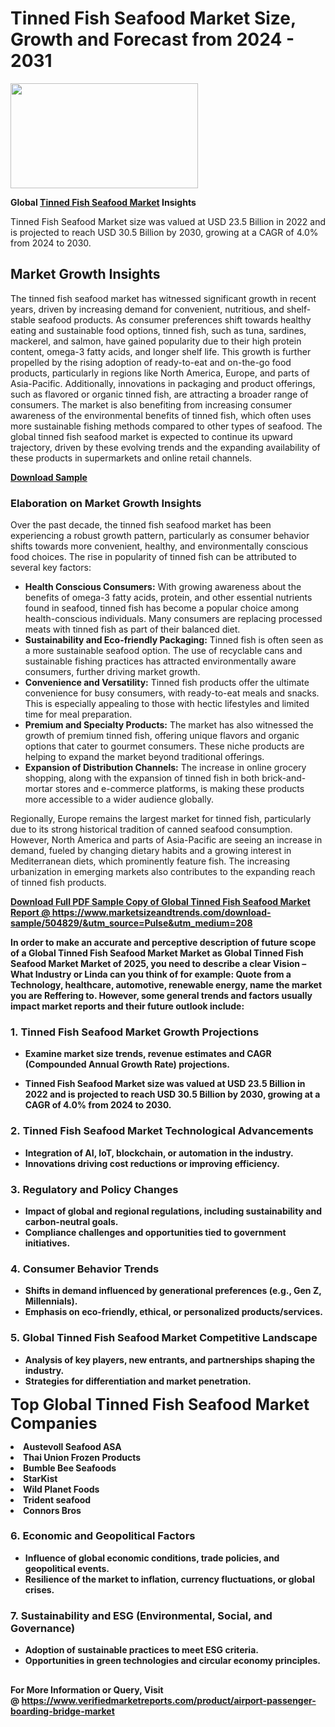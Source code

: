 <H1>Tinned Fish Seafood Market Size, Growth and Forecast from 2024 - 2031</H1><img class="aligncenter size-medium wp-image-584254" src="https://thirdeyenews.in/wp-content/uploads/2024/09/Global-Market-Research-300x168.jpeg" alt="" width="300" height="168" /><p><strong>Global&nbsp;<a href="https://www.marketsizeandtrends.com/download-sample/504829/&amp;utm_source=Pulse&amp;utm_medium=208">Tinned Fish Seafood Market</a> Insights</strong></p><p>Tinned Fish Seafood Market size was valued at USD 23.5 Billion in 2022 and is projected to reach USD 30.5 Billion by 2030, growing at a CAGR of 4.0% from 2024 to 2030.</p><p><h2>Market Growth Insights</h2> <p>The tinned fish seafood market has witnessed significant growth in recent years, driven by increasing demand for convenient, nutritious, and shelf-stable seafood products. As consumer preferences shift towards healthy eating and sustainable food options, tinned fish, such as tuna, sardines, mackerel, and salmon, have gained popularity due to their high protein content, omega-3 fatty acids, and longer shelf life. This growth is further propelled by the rising adoption of ready-to-eat and on-the-go food products, particularly in regions like North America, Europe, and parts of Asia-Pacific. Additionally, innovations in packaging and product offerings, such as flavored or organic tinned fish, are attracting a broader range of consumers. The market is also benefiting from increasing consumer awareness of the environmental benefits of tinned fish, which often uses more sustainable fishing methods compared to other types of seafood. The global tinned fish seafood market is expected to continue its upward trajectory, driven by these evolving trends and the expanding availability of these products in supermarkets and online retail channels.</p> <p><strong><a href="#">Download Sample</a></strong></p> <h3>Elaboration on Market Growth Insights</h3> <p>Over the past decade, the tinned fish seafood market has been experiencing a robust growth pattern, particularly as consumer behavior shifts towards more convenient, healthy, and environmentally conscious food choices. The rise in popularity of tinned fish can be attributed to several key factors:</p> <ul> <li><strong>Health Conscious Consumers:</strong> With growing awareness about the benefits of omega-3 fatty acids, protein, and other essential nutrients found in seafood, tinned fish has become a popular choice among health-conscious individuals. Many consumers are replacing processed meats with tinned fish as part of their balanced diet.</li> <li><strong>Sustainability and Eco-friendly Packaging:</strong> Tinned fish is often seen as a more sustainable seafood option. The use of recyclable cans and sustainable fishing practices has attracted environmentally aware consumers, further driving market growth.</li> <li><strong>Convenience and Versatility:</strong> Tinned fish products offer the ultimate convenience for busy consumers, with ready-to-eat meals and snacks. This is especially appealing to those with hectic lifestyles and limited time for meal preparation.</li> <li><strong>Premium and Specialty Products:</strong> The market has also witnessed the growth of premium tinned fish, offering unique flavors and organic options that cater to gourmet consumers. These niche products are helping to expand the market beyond traditional offerings.</li> <li><strong>Expansion of Distribution Channels:</strong> The increase in online grocery shopping, along with the expansion of tinned fish in both brick-and-mortar stores and e-commerce platforms, is making these products more accessible to a wider audience globally.</li> </ul> <p>Regionally, Europe remains the largest market for tinned fish, particularly due to its strong historical tradition of canned seafood consumption. However, North America and parts of Asia-Pacific are seeing an increase in demand, fueled by changing dietary habits and a growing interest in Mediterranean diets, which prominently feature fish. The increasing urbanization in emerging markets also contributes to the expanding reach of tinned fish products. </p> <p><strong><a href="#"></p><p><span class=""><strong>Download Full PDF Sample Copy of Global Tinned Fish Seafood Market Report</strong> @ <a href="https://www.marketsizeandtrends.com/download-sample/504829/&amp;utm_source=Pulse&amp;utm_medium=208" target="_blank">https://www.marketsizeandtrends.com/download-sample/504829/&amp;utm_source=Pulse&amp;utm_medium=208</a></span></p><p>In order to make an accurate and perceptive description of future scope of a Global&nbsp;Tinned Fish Seafood Market Market as Global&nbsp;Tinned Fish Seafood Market Market of 2025, you need to describe a clear Vision &ndash; What Industry or Linda can you think of for example: Quote from a Technology, healthcare, automotive, renewable energy, name the market you are Reffering to. However, some general trends and factors usually impact market reports and their future outlook include:</p><h3>1.&nbsp;<strong>Tinned Fish Seafood Market Growth Projections</strong></h3><ul><li>Examine market size trends, revenue estimates and CAGR (Compounded Annual Growth Rate) projections.</li><li><p>Tinned Fish Seafood Market size was valued at USD 23.5 Billion in 2022 and is projected to reach USD 30.5 Billion by 2030, growing at a CAGR of 4.0% from 2024 to 2030.</p></li></ul><h3>2.&nbsp;<strong>Tinned Fish Seafood Market Technological Advancements</strong></h3><ul><li>Integration of AI, IoT, blockchain, or automation in the industry.</li><li>Innovations driving cost reductions or improving efficiency.</li></ul><h3>3.&nbsp;<strong>Regulatory and Policy Changes</strong></h3><ul><li>Impact of global and regional regulations, including sustainability and carbon-neutral goals.</li><li>Compliance challenges and opportunities tied to government initiatives.</li></ul><h3>4.&nbsp;<strong>Consumer Behavior Trends</strong></h3><ul><li>Shifts in demand influenced by generational preferences (e.g., Gen Z, Millennials).</li><li>Emphasis on eco-friendly, ethical, or personalized products/services.</li></ul><h3>5.&nbsp;<strong>Global Tinned Fish Seafood Market Competitive Landscape</strong></h3><ul><li>Analysis of key players, new entrants, and partnerships shaping the industry.</li><li>Strategies for differentiation and market penetration.</li></ul><p data-pm-slice="1 1 []"><span style="color: inherit; font-family: inherit; font-size: 25px;">Top Global Tinned Fish Seafood Market Companies</span></p><div class="" data-test-id=""><p><li>Austevoll Seafood ASA</li><li> Thai Union Frozen Products</li><li> Bumble Bee Seafoods</li><li> StarKist</li><li> Wild Planet Foods</li><li> Trident seafood</li><li> Connors Bros</li></p></div><h3>6.&nbsp;<strong>Economic and Geopolitical Factors</strong></h3><ul><li>Influence of global economic conditions, trade policies, and geopolitical events.</li><li>Resilience of the market to inflation, currency fluctuations, or global crises.</li></ul><h3>7.&nbsp;<strong>Sustainability and ESG (Environmental, Social, and Governance)</strong></h3><ul><li>Adoption of sustainable practices to meet ESG criteria.</li><li>Opportunities in green technologies and circular economy principles.</li></ul><h2><strong style="font-size: 14px;">For More Information or Query, Visit @&nbsp;</strong><a style="background-color: #ffffff; font-size: 14px;" href="https://www.marketsizeandtrends.com/report/tinned-fish-seafood-market/" target="_blank">https://www.verifiedmarketreports.com/product/airport-passenger-boarding-bridge-market</a></h2>
